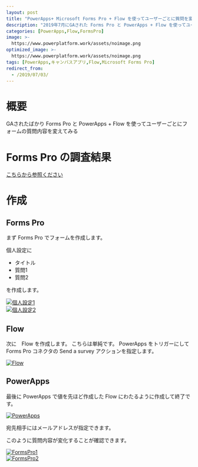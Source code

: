 ```yaml
---
layout: post
title: "PowerApps+ Microsoft Forms Pro + Flow を使ってユーザーごとに質問を変えるフォームを作成する"
description: "2019年7月にGAされた Forms Pro と PowerApps + Flow を使ってユーザーごとにフォームの質問内容を変えてみる"
categories: [PowerApps,Flow,FormsPro]
image: >-
  https://www.powerplatform.work/assets/noimage.png
optimized_image: >-
  https://www.powerplatform.work/assets/noimage.png
tags: [PowerApps,キャンバスアプリ,Flow,Microsoft Forms Pro]
redirect_from:
  - /2019/07/03/
---
```



# 概要

GAされたばかり Forms Pro と PowerApps + Flow を使ってユーザーごとにフォームの質問内容を変えてみる

# Forms Pro の調査結果

[こちらから参照ください](https://qiita.com/github129/items/da20be6c34f0bb636afa)

# 作成

## Forms Pro

まず Forms Pro でフォームを作成します。

個人設定に
- タイトル
- 質問1
- 質問2

を作成します。

<a class="post-image" href="/assets/blogpost/2019/2019-07-03-006.PNG">
<img itemprop="image" data-src="/assets/blogpost/2019/2019-07-03-006.PNG" src="/assets/javascripts/unveil/loader.gif" alt="個人設定1" />
</a>
<br/>
<a class="post-image" href="/assets/blogpost/2019/2019-07-03-007.PNG">
<img itemprop="image" data-src="/assets/blogpost/2019/2019-07-03-007.PNG" src="/assets/javascripts/unveil/loader.gif" alt="個人設定2" />
</a>


## Flow

次に　Flow を作成します。
こちらは単純です。
PowerApps をトリガーにして Forms Pro コネクタの Send a survey アクションを指定します。

<a class="post-image" href="/assets/blogpost/2019/2019-07-03-001.PNG">
<img itemprop="image" data-src="/assets/blogpost/2019/2019-07-03-001.PNG" src="/assets/javascripts/unveil/loader.gif" alt="Flow" />
</a>


## PowerApps

最後に PowerApps で値を先ほど作成した Flow にわたるように作成して終了です。


<a class="post-image" href="/assets/blogpost/2019/2019-07-03-002.PNG">
<img itemprop="image" data-src="/assets/blogpost/2019/2019-07-03-002.PNG" src="/assets/javascripts/unveil/loader.gif" alt="PowerApps" />
</a>

宛先相手にはメールアドレスが指定できます。


このように質問内容が変化することが確認できます。



<a class="post-image" href="/assets/blogpost/2019/2019-07-03-003.PNG">
<img itemprop="image" data-src="/assets/blogpost/2019/2019-07-03-003.PNG" src="/assets/javascripts/unveil/loader.gif" alt="FormsPro1" />
</a>
<br/>
<a class="post-image" href="/assets/blogpost/2019/2019-07-03-004.PNG">
<img itemprop="image" data-src="/assets/blogpost/2019/2019-07-03-004.PNG" src="/assets/javascripts/unveil/loader.gif" alt="FormsPro2" />
</a>